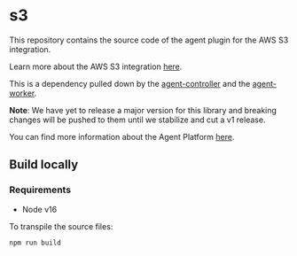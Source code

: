 # s3

This repository contains the source code of the agent plugin for the AWS S3 integration.

Learn more about the AWS S3 integration [here](https://docs.superblocks.com/integrations/connect-integrations/s3).

This is a dependency pulled down by the [agent-controller](https://github.com/superblocksteam/agent-controller) and the [agent-worker](https://github.com/superblocksteam/agent-worker).

**Note**: We have yet to release a major version for this library and breaking changes will be pushed to them until we stabilize and cut a v1 release.

You can find more information about the Agent Platform [here](https://github.com/superblocksteam/agent).

## Build locally

### Requirements

- Node v16

To transpile the source files:

```bash
npm run build
```
